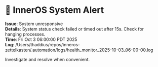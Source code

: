 # 🚨 InnerOS System Alert

**Issue**: System unresponsive  
**Details**: System status check failed or timed out after 15s. Check for hanging processes.  
**Time**: Fri Oct  3 06:00:00 PDT 2025  
**Log**: /Users/thaddius/repos/inneros-zettelkasten/.automation/logs/health_monitor_2025-10-03_06-00-00.log

Investigate and resolve when convenient.
